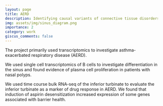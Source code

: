 ```yaml
---
layout: page
title: AERD
description: Identifying causal variants of connective tissue disorders
img: assets/img/sinus_diagram.png
importance: 2
category: work
giscus_comments: false
---
```


The project primarily used transcriptomics to investigate asthma-exacerbated respiratory disease (AERD). 

We used single cell transcriptomics of B cells to investigate differentiation in the sinus and found evidence of plasma cell proliferation in patients with nasal polyps.

We used time course bulk RNA-seq of the inferior turbinate to evaluate the inferior turbinate as a marker of drug response in AERD. We found that induction of aspirin desensitization increased expression of some genes associated with barrier health.  